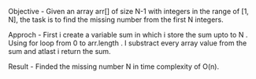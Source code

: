 Objective - Given an array arr[] of size N-1 with integers in the range of [1, N], the task is to find the missing number from the first N integers.

Approch - First i create a variable sum in which i store the sum upto to N . Using for loop from 0 to arr.length . I substract every array value from the sum and atlast i return the sum.

Result - Finded the missing number N in time complexity of O(n).
